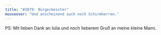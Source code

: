 ```yaml
---
title: "#2879: Bürgermeister"
mouseover: "Und anscheinend auch noch Schirmherren."
---
```


PS: Mit lieben Dank an Iulia und noch lieberem Gruß an meine kleine Mami.

